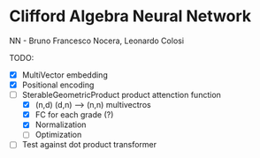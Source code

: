# Clifford Algebra Neural Network
NN - Bruno Francesco Nocera, Leonardo Colosi


TODO:
- [X] MultiVector embedding
- [X] Positional encoding
- [ ] SterableGeometricProduct product attenction function
  - [X] (n,d) (d,n) --> (n,n) multivectros
  - [X] FC for each grade (?)
  - [X] Normalization
  - [ ] Optimization
- [ ] Test against dot product transformer

